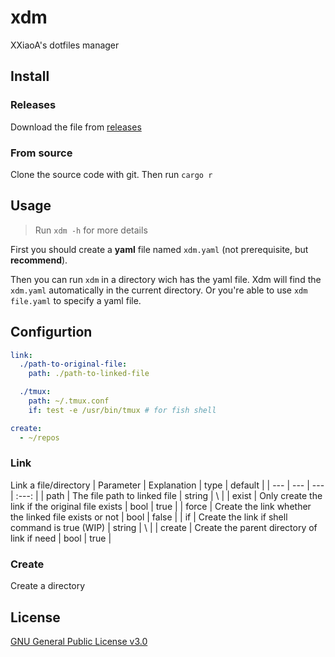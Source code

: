 # xdm
XXiaoA's dotfiles manager

## Install
### Releases
Download the file from [releases](https://github.com/XXiaoA/xdm/releases)

### From source
Clone the source code with git. Then run `cargo r`


## Usage
> Run `xdm -h` for more details

First you should create a **yaml** file named `xdm.yaml` (not prerequisite, but **recommend**).

Then you can run `xdm` in a directory wich has the yaml file. Xdm will find the `xdm.yaml` automatically in the current directory. Or you're able to use `xdm file.yaml` to specify a yaml file.


## Configurtion
```yaml
link:
  ./path-to-original-file:
    path: ./path-to-linked-file

  ./tmux:
    path: ~/.tmux.conf
    if: test -e /usr/bin/tmux # for fish shell

create:
  - ~/repos
```
###  Link
Link a file/directory
| Parameter | Explanation                                           | type   | default |
| ---       | ---                                                   | ---    | :---:   |
| path      | The file path to linked file                          | string | \\      |
| exist     | Only create the link if the original file exists      | bool   | true    |
| force     | Create the link whether the linked file exists or not | bool   | false   |
| if        | Create the link if shell command is true (WIP)        | string | \\      |
| create    | Create the parent directory of link if need           | bool    | true    |

### Create
Create a directory

## License
[GNU General Public License v3.0](./LICENSE)
